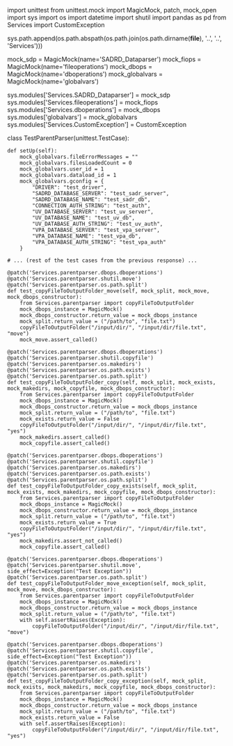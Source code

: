 

import unittest
from unittest.mock import MagicMock, patch, mock_open
import sys
import os
import datetime
import shutil
import pandas as pd
from Services import CustomException

sys.path.append(os.path.abspath(os.path.join(os.path.dirname(__file__), '..', '..', 'Services')))

mock_sdp = MagicMock(name='SADRD_Dataparser')
mock_fiops = MagicMock(name='fileoperations')
mock_dbops = MagicMock(name='dboperations')
mock_globalvars = MagicMock(name='globalvars')

sys.modules['Services.SADRD_Dataparser'] = mock_sdp
sys.modules['Services.fileoperations'] = mock_fiops
sys.modules['Services.dboperations'] = mock_dbops
sys.modules['globalvars'] = mock_globalvars
sys.modules['Services.CustomException'] = CustomException

class TestParentParser(unittest.TestCase):

    def setUp(self):
        mock_globalvars.fileErrorMessages = ""
        mock_globalvars.filesLoadedCount = 0
        mock_globalvars.user_id = 1
        mock_globalvars.dataload_id = 1
        mock_globalvars.gconfig = {
            "DRIVER": "test_driver",
            "SADRD_DATABASE_SERVER": "test_sadr_server",
            "SADRD_DATABASE_NAME": "test_sadr_db",
            "CONNECTION_AUTH_STRING": "test_auth",
            "UV_DATABASE_SERVER": "test_uv_server",
            "UV_DATABASE_NAME": "test_uv_db",
            "UV_DATABASE_AUTH_STRING": "test_uv_auth",
            "VPA_DATABASE_SERVER": "test_vpa_server",
            "VPA_DATABASE_NAME": "test_vpa_db",
            "VPA_DATABASE_AUTH_STRING": "test_vpa_auth"
        }

    # ... (rest of the test cases from the previous response) ...

    @patch('Services.parentparser.dbops.dboperations')
    @patch('Services.parentparser.shutil.move')
    @patch('Services.parentparser.os.path.split')
    def test_copyFileToOutputFolder_move(self, mock_split, mock_move, mock_dbops_constructor):
        from Services.parentparser import copyFileToOutputFolder
        mock_dbops_instance = MagicMock()
        mock_dbops_constructor.return_value = mock_dbops_instance
        mock_split.return_value = ("/path/to", "file.txt")
        copyFileToOutputFolder("/input/dir/", "/input/dir/file.txt", "move")
        mock_move.assert_called()

    @patch('Services.parentparser.dbops.dboperations')
    @patch('Services.parentparser.shutil.copyfile')
    @patch('Services.parentparser.os.makedirs')
    @patch('Services.parentparser.os.path.exists')
    @patch('Services.parentparser.os.path.split')
    def test_copyFileToOutputFolder_copy(self, mock_split, mock_exists, mock_makedirs, mock_copyfile, mock_dbops_constructor):
        from Services.parentparser import copyFileToOutputFolder
        mock_dbops_instance = MagicMock()
        mock_dbops_constructor.return_value = mock_dbops_instance
        mock_split.return_value = ("/path/to", "file.txt")
        mock_exists.return_value = False
        copyFileToOutputFolder("/input/dir/", "/input/dir/file.txt", "yes")
        mock_makedirs.assert_called()
        mock_copyfile.assert_called()

    @patch('Services.parentparser.dbops.dboperations')
    @patch('Services.parentparser.shutil.copyfile')
    @patch('Services.parentparser.os.makedirs')
    @patch('Services.parentparser.os.path.exists')
    @patch('Services.parentparser.os.path.split')
    def test_copyFileToOutputFolder_copy_exists(self, mock_split, mock_exists, mock_makedirs, mock_copyfile, mock_dbops_constructor):
        from Services.parentparser import copyFileToOutputFolder
        mock_dbops_instance = MagicMock()
        mock_dbops_constructor.return_value = mock_dbops_instance
        mock_split.return_value = ("/path/to", "file.txt")
        mock_exists.return_value = True
        copyFileToOutputFolder("/input/dir/", "/input/dir/file.txt", "yes")
        mock_makedirs.assert_not_called()
        mock_copyfile.assert_called()

    @patch('Services.parentparser.dbops.dboperations')
    @patch('Services.parentparser.shutil.move', side_effect=Exception("Test Exception"))
    @patch('Services.parentparser.os.path.split')
    def test_copyFileToOutputFolder_move_exception(self, mock_split, mock_move, mock_dbops_constructor):
        from Services.parentparser import copyFileToOutputFolder
        mock_dbops_instance = MagicMock()
        mock_dbops_constructor.return_value = mock_dbops_instance
        mock_split.return_value = ("/path/to", "file.txt")
        with self.assertRaises(Exception):
            copyFileToOutputFolder("/input/dir/", "/input/dir/file.txt", "move")

    @patch('Services.parentparser.dbops.dboperations')
    @patch('Services.parentparser.shutil.copyfile', side_effect=Exception("Test Exception"))
    @patch('Services.parentparser.os.makedirs')
    @patch('Services.parentparser.os.path.exists')
    @patch('Services.parentparser.os.path.split')
    def test_copyFileToOutputFolder_copy_exception(self, mock_split, mock_exists, mock_makedirs, mock_copyfile, mock_dbops_constructor):
        from Services.parentparser import copyFileToOutputFolder
        mock_dbops_instance = MagicMock()
        mock_dbops_constructor.return_value = mock_dbops_instance
        mock_split.return_value = ("/path/to", "file.txt")
        mock_exists.return_value = False
        with self.assertRaises(Exception):
            copyFileToOutputFolder("/input/dir/", "/input/dir/file.txt", "yes")